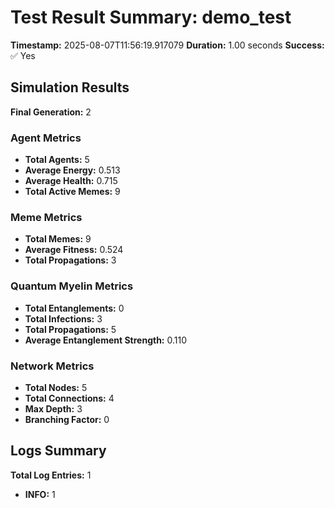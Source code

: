 # Test Result Summary: demo_test

**Timestamp:** 2025-08-07T11:56:19.917079
**Duration:** 1.00 seconds
**Success:** ✅ Yes

## Simulation Results

**Final Generation:** 2

### Agent Metrics
- **Total Agents:** 5
- **Average Energy:** 0.513
- **Average Health:** 0.715
- **Total Active Memes:** 9

### Meme Metrics
- **Total Memes:** 9
- **Average Fitness:** 0.524
- **Total Propagations:** 3

### Quantum Myelin Metrics
- **Total Entanglements:** 0
- **Total Infections:** 3
- **Total Propagations:** 5
- **Average Entanglement Strength:** 0.110

### Network Metrics
- **Total Nodes:** 5
- **Total Connections:** 4
- **Max Depth:** 3
- **Branching Factor:** 0

## Logs Summary
**Total Log Entries:** 1
- **INFO:** 1

